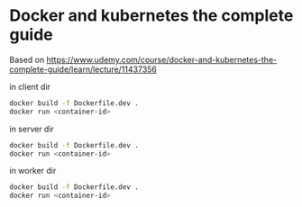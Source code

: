 # Docker and kubernetes the complete guide

Based on <https://www.udemy.com/course/docker-and-kubernetes-the-complete-guide/learn/lecture/11437356>

in client dir

```bash
docker build -f Dockerfile.dev .
docker run <container-id>
```

in server dir

```bash
docker build -f Dockerfile.dev .
docker run <container-id>
```

in worker dir

```bash
docker build -f Dockerfile.dev .
docker run <container-id>
```

